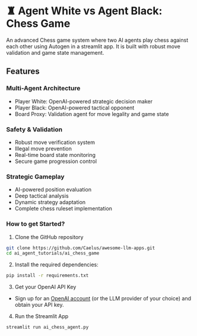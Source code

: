 # ♜ Agent White vs Agent Black: Chess Game

An advanced Chess game system where two AI agents play chess against each other using Autogen in a streamlit app. It is built with robust move validation and game state management.

## Features

### Multi-Agent Architecture
- Player White: OpenAI-powered strategic decision maker
- Player Black: OpenAI-powered tactical opponent
- Board Proxy: Validation agent for move legality and game state

### Safety & Validation
- Robust move verification system
- Illegal move prevention
- Real-time board state monitoring
- Secure game progression control

### Strategic Gameplay
- AI-powered position evaluation
- Deep tactical analysis
- Dynamic strategy adaptation
- Complete chess ruleset implementation


### How to get Started?

1. Clone the GitHub repository

```bash
git clone https://github.com/Caelus/awesome-llm-apps.git
cd ai_agent_tutorials/ai_chess_game
```
2. Install the required dependencies:

```bash
pip install -r requirements.txt
```
3. Get your OpenAI API Key

- Sign up for an [OpenAI account](https://platform.openai.com/) (or the LLM provider of your choice) and obtain your API key.

4. Run the Streamlit App
```bash
streamlit run ai_chess_agent.py
```

